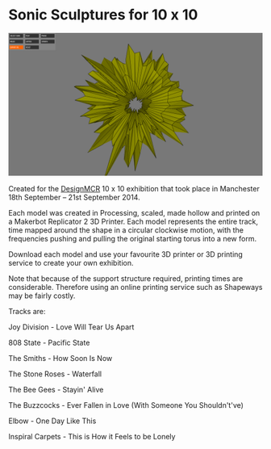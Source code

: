 Sonic Sculptures for 10 x 10
============================

![808 State](808State_.png?raw=true "Model")


Created for the [DesignMCR](http://designmcr.com) 10 x 10 exhibition that took place in Manchester 18th September – 21st September 2014.

Each model was created in Processing, scaled, made hollow and printed on a Makerbot Replicator 2 3D Printer. Each model represents the entire track, time mapped around the shape in a circular clockwise motion, with the frequencies pushing and pulling the original starting torus into a new form.

Download each model and use your favourite 3D printer or 3D printing service to create your own exhibition.

Note that because of the support structure required, printing times are considerable. Therefore using an online printing service such as Shapeways may be fairly costly.

Tracks are:

Joy Division - Love Will Tear Us Apart

808 State - Pacific State

The Smiths - How Soon Is Now

The Stone Roses - Waterfall

The Bee Gees - Stayin' Alive

The Buzzcocks - Ever Fallen in Love (With Someone You Shouldn't've)

Elbow - One Day Like This

Inspiral Carpets - This is How it Feels to be Lonely


